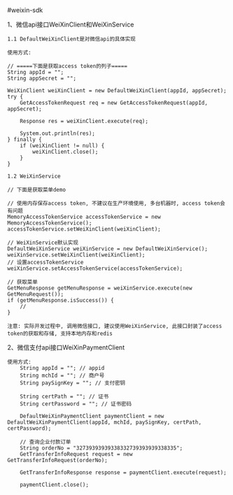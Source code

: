 #weixin-sdk

1、微信api接口WeiXinClient和WeiXinService

    1.1 DefaultWeiXinClient是对微信api的具体实现

    使用方式:

    // =====下面是获取access token的列子=====
    String appId = "";
    String appSecret = "";

    WeiXinClient weiXinClient = new DefaultWeiXinClient(appId, appSecret);
    try {
        GetAccessTokenRequest req = new GetAccessTokenRequest(appId, appSecret);

        Response res = weiXinClient.execute(req);

        System.out.println(res);
    } finally {
        if (weiXinClient != null) {
            weiXinClient.close();
        }
    }

    1.2 WeiXinService

    // 下面是获取菜单demo

    // 使用内存保存access token, 不建议在生产环境使用, 多台机器时, access token会有问题
    MemoryAccessTokenService accessTokenService = new MemoryAccessTokenService();
    accessTokenService.setWeiXinClient(weiXinClient);

    // WeiXinService默认实现
    DefaultWeiXinService weiXinService = new DefaultWeiXinService();
    weiXinService.setWeiXinClient(weiXinClient);
    // 设置accessTokenService
    weiXinService.setAccessTokenService(accessTokenService);

    // 获取菜单
    GetMenuResponse getMenuResponse = weiXinService.execute(new GetMenuRequest());
    if (getMenuResponse.isSuccess()) {
        //
    }

    注意: 实际开发过程中, 调用微信接口, 建议使用WeiXinService, 此接口封装了access token的获取和存储, 支持本地内存和redis

2、微信支付api接口WeiXinPaymentClient

    使用方式:
        String appId = ""; // appid
        String mchId = ""; // 商户号
        String paySignKey = ""; // 支付密钥

        String certPath = ""; // 证书
        String certPassword = ""; // 证书密码

        DefaultWeiXinPaymentClient paymentClient = new DefaultWeiXinPaymentClient(appId, mchId, paySignKey, certPath, certPassword);

        // 查询企业付款订单
        String orderNo = "32739393939338332739393939338335";
        GetTransferInfoRequest request = new GetTransferInfoRequest(orderNo);

        GetTransferInfoResponse response = paymentClient.execute(request);

        paymentClient.close();